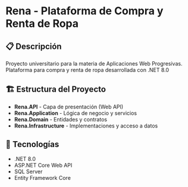 # Rena - Plataforma de Compra y Renta de Ropa

## 📋 Descripción
Proyecto universitario para la materia de Aplicaciones Web Progresivas. Plataforma para compra y renta de ropa desarrollada con .NET 8.0

## 🏗️ Estructura del Proyecto
- **Rena.API** - Capa de presentación (Web API)
- **Rena.Application** - Lógica de negocio y servicios
- **Rena.Domain** - Entidades y contratos
- **Rena.Infrastructure** - Implementaciones y acceso a datos

## 🚀 Tecnologías
- .NET 8.0
- ASP.NET Core Web API
- SQL Server
- Entity Framework Core
